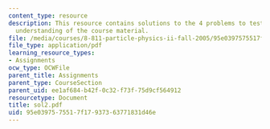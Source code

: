 ```yaml
---
content_type: resource
description: This resource contains solutions to the 4 problems to test the student's
  understanding of the course material.
file: /media/courses/8-811-particle-physics-ii-fall-2005/95e0397575517f17937363771831d46e_sol2.pdf
file_type: application/pdf
learning_resource_types:
- Assignments
ocw_type: OCWFile
parent_title: Assignments
parent_type: CourseSection
parent_uid: ee1af684-b42f-0c32-f73f-75d9cf564912
resourcetype: Document
title: sol2.pdf
uid: 95e03975-7551-7f17-9373-63771831d46e
---
```

